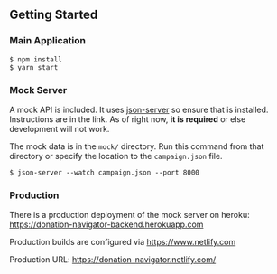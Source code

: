 ## Getting Started

### Main Application 
```
$ npm install
$ yarn start
```

### Mock Server

A mock API is included. It uses [json-server](https://github.com/typicode/json-server) so ensure that is installed. Instructions are in the link. As of right now, **it is required** or else development will not work.

The mock data is in the `mock/` directory. Run this command from that directory or specify the location to the `campaign.json` file.

```
$ json-server --watch campaign.json --port 8000
```

### Production

There is a production deployment of the mock server on heroku: https://donation-navigator-backend.herokuapp.com

Production builds are configured via https://www.netlify.com

Production URL:
https://donation-navigator.netlify.com/